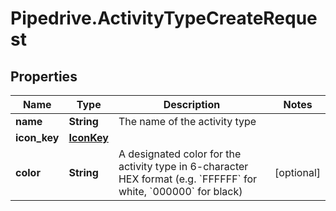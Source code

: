 # Pipedrive.ActivityTypeCreateRequest

## Properties

Name | Type | Description | Notes
------------ | ------------- | ------------- | -------------
**name** | **String** | The name of the activity type | 
**icon_key** | [**IconKey**](IconKey.md) |  | 
**color** | **String** | A designated color for the activity type in 6-character HEX format (e.g. &#x60;FFFFFF&#x60; for white, &#x60;000000&#x60; for black) | [optional] 


